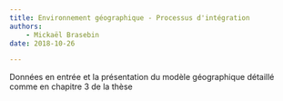 ```yaml
---
title: Environnement géographique - Processus d'intégration
authors:
    - Mickaël Brasebin
date: 2018-10-26

---
```


Données en entrée et la présentation du modèle géographique détaillé comme en chapitre 3 de la thèse
